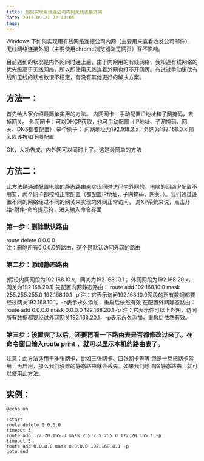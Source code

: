 ```yaml
---
title: 如何实现有线连公司内网无线连接外网
date: 2017-09-21 22:48:05
tags:
---
```


Windows 下如何实现用有线网络连接公司内网（主要用来查看收发公司邮件），无线网络连接外网（主要使用chrome浏览器浏览网页）互不影响。

目前遇到的状况是内外网同时连上后，由于内网用的有线网络，我知道有线网络的优先级高于无线网络，所以即使用无线连着外网也打不开网页。有试过手动更改有线和无线的跃点数很不稳定，有没有其他更好的解决方案。

## 方法一：

首先给大家介绍最简单实用的方法。
内网网卡：手动配置IP地址和子网掩码，去掉网关。
外网网卡：可以DHCP获取，也可手动配置（IP地址、子网掩码、网关、DNS都要配置）
举个例子：
内网地址为192.168.2.x，外网为192.168.0.x
那么应该按如下图配置

OK，大功告成，内外网可以同时上了。这是最简单的方法

## 方法二：

此方法是通过配置电脑的静态路由来实现同时访问内外网的。电脑的网络IP配置不用变，两个网卡都按照正常配置（都配置IP地址、子网掩码、网关、）。我们通过设置不同的网络经过不同的网关来实现内外网正常访问。
对XP系统来说，点击开始-附件-命令提示符，进入输入命令界面

### 第一步：删除默认路由

route delete 0.0.0.0    
注：删除所有0.0.0.0的路由，这个是默认访问外网的路由

### 第二步：添加静态路由

(假设内网网段为192.168.10.x，网关为192.168.10.1；
外网网段为192.168.20.x，网关为192.168.20.1)
先配置内网静态路由：
route add 192.168.10.0 mask 255.255.255.0 192.168.10.1 -p
注：它表示访问192.168.10.0网段的所有数据都要经过网关192.168.10.1，-p表示永久添加，重启后依然有效
在配置外网静态路由：
route add 0.0.0.0 mask 0.0.0.0 192.168.20.1 -p
注：它表示你可以上外网，访问所有数据都要经过外网网关192.168.20.1，-p表示永久添加，重启后依然有效。

### 第三步：设置完了以后，还要再看一下路由表是否都修改过来了。在命令窗口输入route print ，就可以显示本机的路由表了。

注意：此方法适用于多张网卡，比如三张网卡、四张网卡等等
但是一旦把网卡禁用，再启用，那么我们设置的静态路由就会丢失。如果我们想清除静态路由，就可以使用此方法。


## 实例：

```
@echo on

:start
route delete 0.0.0.0
timeout 3
route add 172.20.155.0 mask 255.255.255.0 172.20.155.1 -p
timeout 3
route add 0.0.0.0 mask 0.0.0.0 192.168.0.1 -p
goto end
```

